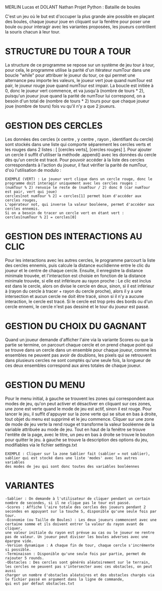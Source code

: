 MERLIN Lucas et DOLANT Nathan 
Projet Python : Bataille de boules

C'est un jeu où le but est d'occuper la plus grande aire possible en plaçant des boules,
chaque joueur joue en cliquant sur la fenêtre pour poser une boule ou pour interagir avec les variantes proposées,
les joueurs contrôlent la souris chacun à leur tour.



# STRUCTURE DU TOUR A TOUR
La structure de ce programme se repose sur un système de jeu tour à tour, pour cela, le programme utilise la parité 
d'un itérateur numTour dans une boucle "while" pour attribuer le joueur du tour, ce qui permet une alternance peu importe les valeurs,
le joueur vert joue quand numTour est pair, le joueur rouge joue quand numTour est impair.
La boucle est initiée à 0, donc le joueur vert commence, et va jusqu'à (nombre de tours * 2), puisqu'un joueur joue quand
la parité de numTour lui correspond, on a besoin d'un total de (nombre de tours * 2) tours pour que chaque joueur joue (nombre de tours) fois
vu qu'il n'y a que 2 joueurs.

# GESTION DES CERCLES
Les données des cercles (x centre , y centre , rayon , identifiant du cercle) sont stockés dans une liste qui comporte séparement
les cercles verts et les rouges dans 2 listes : [ [cercles verts], [cercles rouges] ].
Pour ajouter un cercle il suffit d'utiliser la méthode .append() avec les données du cercle dès qu'un cercle est tracé.
Pour pouvoir accéder à la liste des cercles correspondants à l'action du joueur, il faut vérifier la parité de numTour,
d'où l'utilisation de modulo : 

    EXEMPLE (VERT) : Le joueur vert clique dans un cercle rouge, donc le programme doit interagir uniquement avec les cercles rouges :
    (numTour % 2) renvoie le reste de (numTour / 2) donc 0 (car numTour est pair, vert qui joue)
    cercles[not numTour % 2] = cercles[1] permet bien d'accéder aux cercles rouges,
    L'opérateur not, qui inverse la valeur booléene, permet d'accéder aux cercles ennemis.
    Si on a besoin de tracer un cercle vert en étant vert : cercles[numTour % 2] = cercles[0]

# GESTION DES INTERACTIONS AU CLIC
Pour les interactions avec les autres cercles, le programme parcourt la liste des cercles ennemis, puis calcule la distance 
euclidienne entre le clic du joueur et le centre de chaque cercle. 
Ensuite, il enregistre la distance minimale trouvée, et l'interaction est choisie en fonction de la distance
minimale trouvée, si elle est inférieure au rayon proche : Le clic est inclus est dans le cercle, alors on divise le cercle en deux,
sinon, si il est inférieur à (rayon du cercle à tracer + rayon du cercle proche), alors il y a une intersection et aucun cercle ne 
doit être tracé, sinon si il n'y a aucune interaction, le cercle est tracé.
Si le cercle est trop près des bords ou d'un cercle ennemi, le cercle n'est pas dessiné et le tour du joueur est passé.


# GESTION DU CHOIX DU GAGNANT
Quand un joueur demande d'afficher l'aire via la variante Scores ou que la partie se termine, on parcourt chaque cercle et on prend
chaque point qui se trouve dans un cercle dans un ensemble pour chaque joueur, comme les ensembles ne peuvent pas avoir de doublons,
les pixels qui se retrouvent dans plusieurs cercles ne sont comptés qu'une seule fois, 
la longueur de ces deux ensembles correspond aux aires totales de chaque joueur.


# GESTION DU MENU
Pour le menu initial, à gauche se trouvent les zones qui correspondent aux modes de jeu, qu'on peut activer et désactiver en cliquant
sur ces zones, une zone est verte quand le mode de jeu est actif, sinon il est rouge. Pour lancer le jeu, il suffit d'appuyer sur la
zone verte qui se situe en bas à droite, tout objet du menu est supprimé et le jeu commence.
Cliquer sur une zone de mode de jeu verte la rend rouge et transforme la valeur booléenne de la variable attribuée au mode de jeu.
Tout en haut de la fenêtre se trouve l'entête de la page, avec le titre, un peu en bas à droite se trouve le bouton pour quitter le jeu.
à gauche se trouve la description des options du jeu, modifiables via le fichier settings.txt

    EXEMPLE : Cliquer sur la zone Sablier fait (sablier = not sablier), sablier qui est stocké dans une liste 'modes' avec les autres variables 
    des modes de jeu qui sont donc toutes des variables booléennes



# VARIANTES
    -Sablier : On demande à l'utilisateur de cliquer pendant un certain nombre de secondes, si il ne clique pas le tour est passé.
    -Scores : Affiche l'aire totale des cercles des joueurs pendant 2 secondes en appuyant sur la touche S, disponible qu'une seule fois par tour.
    -Économie (ou Taille de Boules) : Les deux joueurs commencent avec une certaine somme et ils doivent entrer la valeur du rayon avant de cliquer,
    une valeur initiale du rayon est prévue au cas ou le joueur ne rentre pas de valeur. Un joueur peut diviser les boules adverses avec une épargne vide.
    -Version dynamique : A chaque fin de tour, chaque cercle s'incrémente si possible.
    -Terminaison : Disponible qu'une seule fois par partie, permet de rajouter 5 rounds.
    -Obstacles : Des cercles sont générés aléatoirement sur le terrain, les cercles ne peuvent pas s'intersecter avec ces obstacles, on peut aussi
    charger un nombre d'obstacles aléatoires et des obstacles chargés via le fichier passé en argument dans la ligne de commande,
    qui est par défaut obstacles.txt 
